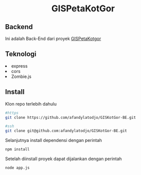 <h1 style="text-align: center;">
GISPetaKotGor
</h1>

## Backend
Ini adalah Back-End dari proyek [GISPetaKotgor](https://github.com/afandylatodjo/GISPetaKotGor.git)

## Teknologi
<li>express</li>
<li>cors</li>
<li>Zombie.js</li>

## Install
Klon repo terlebih dahulu 
```sh
#https
git clone https://github.com/afandylatodjo/GISKotGor-BE.git

#ssh
git clone git@github.com:afandylatodjo/GISKotGor-BE.git
```
Selanjutnya install dependensi dengan perintah
```sh
npm install
```
Setelah diinstall proyek dapat dijalankan dengan perintah
```sh
node app.js
```


